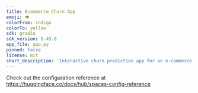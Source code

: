 ```yaml
---
title: Ecommerce Churn App
emoji: 👁
colorFrom: indigo
colorTo: yellow
sdk: gradio
sdk_version: 5.45.0
app_file: app.py
pinned: false
license: mit
short_description: 'Interactive churn prediction app for an e-commerce dataset '
---
```


Check out the configuration reference at https://huggingface.co/docs/hub/spaces-config-reference
